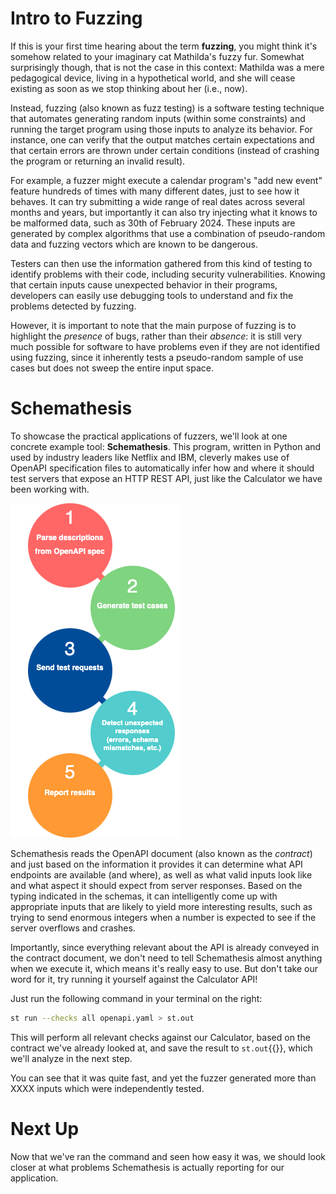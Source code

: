 # Intro to Fuzzing

If this is your first time hearing about the term **fuzzing**, you might think
it's somehow related to your imaginary cat Mathilda's fuzzy fur. Somewhat
surprisingly though, that is not the case in this context: Mathilda was a mere
pedagogical device, living in a hypothetical world, and she will cease existing
as soon as we stop thinking about her (i.e., now).

Instead, fuzzing (also known as fuzz testing) is a software testing technique
that automates generating random inputs (within some constraints) and running
the target program using those inputs to analyze its behavior. For instance, one
can verify that the output matches certain expectations and that certain errors
are thrown under certain conditions (instead of crashing the program or
returning an invalid result).

For example, a fuzzer might execute a calendar program's "add new event" feature
hundreds of times with many different dates, just to see how it behaves. It can
try submitting a wide range of real dates across several months and years, but
importantly it can also try injecting what it knows to be malformed data, such
as 30th of February 2024. These inputs are generated by complex algorithms that
use a combination of pseudo-random data and fuzzing vectors which are known to
be dangerous.

Testers can then use the information gathered from this kind of testing to
identify problems with their code, including security vulnerabilities. Knowing
that certain inputs cause unexpected behavior in their programs, developers can
easily use debugging tools to understand and fix the problems detected by
fuzzing.

However, it is important to note that the main purpose of fuzzing is to
highlight the *presence* of bugs, rather than their *absence*: it is still very
much possible for software to have problems even if they are not identified
using fuzzing, since it inherently tests a pseudo-random sample of use cases but
does not sweep the entire input space.

# Schemathesis

To showcase the practical applications of fuzzers, we'll look at one concrete
example tool: **Schemathesis**. This program, written in Python and used by
industry leaders like Netflix and IBM, cleverly makes use of OpenAPI
specification files to automatically infer how and where it should test servers
that expose an HTTP REST API, just like the Calculator we have been working
with.

![Flowchart](./step4.png)

Schemathesis reads the OpenAPI document (also known as the _contract_) and just
based on the information it provides it can determine what API endpoints are
available (and where), as well as what valid inputs look like and what aspect it
should expect from server responses. Based on the typing indicated in the
schemas, it can intelligently come up with appropriate inputs that are likely
to yield more interesting results, such as trying to send enormous integers
when a number is expected to see if the server overflows and crashes.

Importantly, since everything relevant about the API is already conveyed in the
contract document, we don't need to tell Schemathesis almost anything when we
execute it, which means it's really easy to use. But don't take our word for it,
try running it yourself against the Calculator API!

Just run the following command in your terminal on the right:

```sh
st run --checks all openapi.yaml > st.out
```

This will perform all relevant checks against our Calculator, based on the
contract we've already looked at, and save the result to `st.out`{{}}, which
we'll analyze in the next step.

You can see that it was quite fast, and yet the fuzzer generated more than XXXX
inputs which were independently tested.

# Next Up

Now that we've ran the command and seen how easy it was, we should look closer
at what problems Schemathesis is actually reporting for our application.
